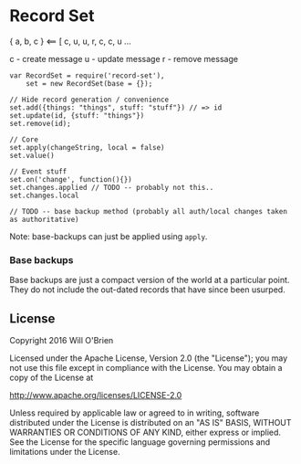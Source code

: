
# Record Set

 { a, b, c } <== [ c, u, u, r, c, c, u ...

 c - create message
 u - update message
 r - remove message


```
var RecordSet = require('record-set'),
    set = new RecordSet(base = {});

// Hide record generation / convenience
set.add({things: "things", stuff: "stuff"}) // => id
set.update(id, {stuff: "things"})
set.remove(id);

// Core
set.apply(changeString, local = false)
set.value()

// Event stuff
set.on('change', function(){})
set.changes.applied // TODO -- probably not this..
set.changes.local

// TODO -- base backup method (probably all auth/local changes taken as authoritative)
```

Note: base-backups can just be applied using `apply`.



### Base backups

Base backups are just a compact version of the world at a particular point. They do not include the out-dated records that have since been usurped.


License
-------

Copyright 2016 Will O'Brien

Licensed under the Apache License, Version 2.0 (the "License"); you may not use this file except in compliance with the License. You may obtain a copy of the License at

http://www.apache.org/licenses/LICENSE-2.0

Unless required by applicable law or agreed to in writing, software distributed under the License is distributed on an "AS IS" BASIS, WITHOUT WARRANTIES OR CONDITIONS OF ANY KIND, either express or implied. See the License for the specific language governing permissions and limitations under the License.
